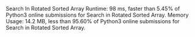Search In Rotated Sorted Array
Runtime: 98 ms, faster than 5.45% of Python3 online submissions for Search in Rotated Sorted Array.
Memory Usage: 14.2 MB, less than 95.60% of Python3 online submissions for Search in Rotated Sorted Array.
